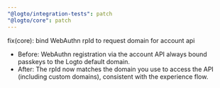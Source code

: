 ```yaml
---
"@logto/integration-tests": patch
"@logto/core": patch
---
```


fix(core): bind WebAuthn rpId to request domain for account api

- Before: WebAuthn registration via the account API always bound passkeys to the Logto default domain.
- After: The rpId now matches the domain you use to access the API (including custom domains), consistent with the experience flow.
